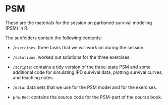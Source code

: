 
# PSM

These are the materials for the session on partioned survival modeling (PSM) in R. 

The subfolders contain the following contents:

* `/exercises`: three tasks that we will work on during the session. 

* `/solutions`: worked out solutions for the three exercises.

* `/scripts`: contains a tidy version of the three-state PSM and some additional code for simulating IPD survival data, plotting survival curves, and teaching notes.

* `/data`: data sets that we use for the PSM model and for the exercises.

* `prm.Rmd`: contains the source code for the PSM-part of the course book.

